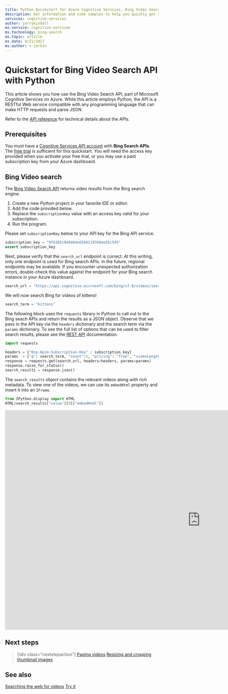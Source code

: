 ```yaml
---
title: Python Quickstart for Azure Cognitive Services, Bing Video Search API | Microsoft Docs
description: Get information and code samples to help you quickly get started using the Bing Video Search API in Microsoft Cognitive Services on Azure.
services: cognitive-services
author: jerrykindall
ms.service: cognitive-services
ms.technology: bing-search
ms.topic: article
ms.date: 9/21/2017
ms.author: v-jerkin
---
```


# Quickstart for Bing Video Search API with Python

This article shows you how use the Bing Video Search API, part of Microsoft Cognitive Services on Azure. While this article employs Python, the API is a RESTful Web service compatible with any programming language that can make HTTP requests and parse JSON. 

Refer to the [API reference](https://docs.microsoft.com/en-us/rest/api/cognitiveservices/bing-video-api-v7-reference) for technical details about the APIs.

## Prerequisites

You must have a [Cognitive Services API account](https://docs.microsoft.com/azure/cognitive-services/cognitive-services-apis-create-account) with **Bing Search APIs**. The [free trial](https://azure.microsoft.com/try/cognitive-services/?api=bing-web-search-api) is sufficient for this quickstart. You will need the access key provided when you activate your free trial, or you may use a paid subscription key from your Azure dashboard.

## Bing Video search

The [Bing Video Search API](https://docs.microsoft.com/en-us/rest/api/cognitiveservices/bing-video-api-v7-reference) returns video results from the Bing search engine.

1. Create a new Python project in your favorite IDE or editor.
2. Add the code provided below.
3. Replace the `subscriptionKey` value with an access key valid for your subscription.
4. Run the program.

Please set `subscriptionKey` below to your API key for the Bing API service.


```python
subscription_key = "9f6105c9e84b4e65b6119769ee55c545"
assert subscription_key
```

Next, please verify that the `search_url` endpoint is correct. At this writing, only one endpoint is used for Bing search APIs.  In the future, regional endpoints may be available.  If you encounter unexpected authorization errors, double-check this value against the endpoint for your Bing search instance in your Azure dashboard.


```python
search_url = "https://api.cognitive.microsoft.com/bing/v7.0/videos/search"
```

We will now search Bing for videos of kittens!


```python
search_term = "kittens"
```

The following block uses the `requests` library in Python to call out to the Bing seach APIs and return the results as a JSON object. Observe that we pass in the API key via the `headers` dictionary and the search term via the `params` dictionary. To see the full list of options that can be used to filter search results, please see the [REST API](https://docs.microsoft.com/en-us/rest/api/cognitiveservices/bing-video-api-v7-reference) documentation.


```python
import requests

headers = {"Ocp-Apim-Subscription-Key" : subscription_key}
params  = {"q": search_term, "count":5, "pricing": "free", "videoLength":"short"}
response = requests.get(search_url, headers=headers, params=params)
response.raise_for_status()
search_results = response.json()
```

The `search_results` object contains the relevant videos along with rich metadata. To view one of the videos, we can use its `embedHtml` property and insert it into an `IFrame`.


```python
from IPython.display import HTML
HTML(search_results["value"][0]["embedHtml"])
```




<iframe width="1280" height="720" src="https://www.youtube.com/embed/8HVWitAW-Qg?autoplay=1" frameborder="0" allowfullscreen></iframe>



## Next steps

> [!div class="nextstepaction"]
> [Paging videos](paging-videos.md)
> [Resizing and cropping thumbnail images](resize-and-crop-thumbnails.md)

## See also 

 [Searching the web for videos](search-the-web.md)
 [Try it](https://azure.microsoft.com/services/cognitive-services/bing-video-search-api/)
